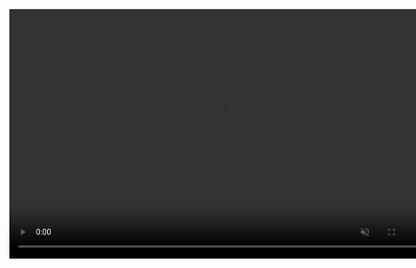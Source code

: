 <video width="760" height="450" controls autoplay muted loop>
  <source src="pics/glow.mp4" type="video/mp4">
  <source src="pics/glow.ogg" type="video/ogg">
  Your browser does not support the video tag.
</video>